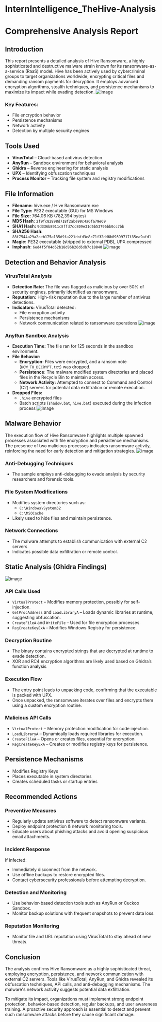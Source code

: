 # InternIntelligence_TheHive-Analysis
# Comprehensive Analysis Report
## Introduction
This report presents a detailed analysis of Hive Ransomware, a highly sophisticated and destructive malware strain known for its ransomware-as-a-service (RaaS) model. Hive has been actively used by cybercriminal groups to target organizations worldwide, encrypting critical files and demanding ransom payments for decryption. It employs advanced encryption algorithms, stealth techniques, and persistence mechanisms to maximize its impact while evading detection.
![image](https://github.com/user-attachments/assets/08af43d5-e815-460a-a9b3-2ebdb6c1909f)

### Key Features:
- File encryption behavior
- Persistence mechanisms
- Network activity
- Detection by multiple security engines

## Tools Used
- **VirusTotal** – Cloud-based antivirus detection
- **AnyRun** – Sandbox environment for behavioral analysis
- **Ghidra** – Reverse engineering for static analysis
- **UPX** – Identifying obfuscation techniques
- **Process Monitor** – Tracking file system and registry modifications

## File Information
- **Filename:** hive.exe / Hive Ransomware.exe
- **File Type:** PE32 executable (GUI) for MS Windows
- **File Size:** 764.06 KB (782,394 bytes)
- **MD5 Hash:** `2f9fc82898d718f2abe99c4a6fa79e69`
- **SHA1 Hash:** `9d336b8911c8ffd7cc809e31d5b53796bb0cc7bb`
- **SHA256 Hash:** `88f7544a29a2ceb175a135d9fa221cbfd3e8c71f32dd6b09399717f85ea9afd1`
- **Magic:** PE32 executable (stripped to external PDB), UPX compressed
- **Imphash:** `6ed4f5f04d62b18d96b26d6db7c18840`
![image](https://github.com/user-attachments/assets/eee7bfac-77fd-4ebe-92d8-422240fd8948)

## Detection and Behavior Analysis

### VirusTotal Analysis
- **Detection Rate:** The file was flagged as malicious by over 50% of security engines, primarily identified as ransomware.
- **Reputation:** High-risk reputation due to the large number of antivirus detections.
- **Indicators:** VirusTotal detected:
  - File encryption activity
  - Persistence mechanisms
  - Network communication related to ransomware operations
![image](https://github.com/user-attachments/assets/c289dc9d-82f4-4103-94ff-56b5f46bf55f)

### AnyRun Sandbox Analysis
- **Execution Time:** The file ran for 125 seconds in the sandbox environment.
- **File Behavior:**
  - **Encryption:** Files were encrypted, and a ransom note (`HOW_TO_DECRYPT.txt`) was dropped.
  - **Persistence:** The malware modified system directories and placed files in the Recycle Bin to maintain access.
  - **Network Activity:** Attempted to connect to Command and Control (C2) servers for potential data exfiltration or remote execution.
- **Dropped Files:**
  - `.hive` encrypted files
  - Batch scripts (`shadow.bat`, `hive.bat`) executed during the infection process
![image](https://github.com/user-attachments/assets/93f4bd71-1e23-41d4-b0d9-fa7ea9d5e703)

## Malware Behavior
The execution flow of Hive Ransomware highlights multiple spawned processes associated with file encryption and persistence mechanisms. The presence of two malicious processes indicates ransomware activity, reinforcing the need for early detection and mitigation strategies.
![image](https://github.com/user-attachments/assets/c19e3787-5e27-44f9-96a6-9e98136c4280)

### Anti-Debugging Techniques
- The sample employs anti-debugging to evade analysis by security researchers and forensic tools.

### File System Modifications
- Modifies system directories such as:
  - `C:\Windows\System32`
  - `C:\MSOCache`
- Likely used to hide files and maintain persistence.

### Network Connections
- The malware attempts to establish communication with external C2 servers.
- Indicates possible data exfiltration or remote control.

## Static Analysis (Ghidra Findings)
![image](https://github.com/user-attachments/assets/07fe975a-6874-4de0-8b89-56926b71d042)

### API Calls Used
- `VirtualProtect` – Modifies memory protection, possibly for self-injection.
- `GetProcAddress` and `LoadLibraryA` – Loads dynamic libraries at runtime, suggesting obfuscation.
- `CreateFileA` and `WriteFile` – Used for file encryption processes.
- `RegCreateKeyExA` – Modifies Windows Registry for persistence.

### Decryption Routine
- The binary contains encrypted strings that are decrypted at runtime to evade detection.
- XOR and RC4 encryption algorithms are likely used based on Ghidra’s function analysis.

### Execution Flow
- The entry point leads to unpacking code, confirming that the executable is packed with UPX.
- Once unpacked, the ransomware iterates over files and encrypts them using a custom encryption routine.

### Malicious API Calls
- `VirtualProtect` – Memory protection modification for code injection.
- `LoadLibraryA` – Dynamically loads required libraries for execution.
- `CreateFileA` – Opens or creates files, essential for encryption.
- `RegCreateKeyExA` – Creates or modifies registry keys for persistence.

## Persistence Mechanisms
- Modifies Registry Keys
- Places executable in system directories
- Creates scheduled tasks or startup entries

## Recommended Actions

### Preventive Measures
- Regularly update antivirus software to detect ransomware variants.
- Deploy endpoint protection & network monitoring tools.
- Educate users about phishing attacks and avoid opening suspicious email attachments.

### Incident Response
If infected:
- Immediately disconnect from the network.
- Use offline backups to restore encrypted files.
- Contact cybersecurity professionals before attempting decryption.

### Detection and Monitoring
- Use behavior-based detection tools such as AnyRun or Cuckoo Sandbox.
- Monitor backup solutions with frequent snapshots to prevent data loss.

### Reputation Monitoring
- Monitor file and URL reputation using VirusTotal to stay ahead of new threats.

## Conclusion
The analysis confirms Hive Ransomware as a highly sophisticated threat, employing encryption, persistence, and network communication with external C2 servers. Tools like VirusTotal, AnyRun, and Ghidra revealed its obfuscation techniques, API calls, and anti-debugging mechanisms. The malware's network activity suggests potential data exfiltration.

To mitigate its impact, organizations must implement strong endpoint protection, behavior-based detection, regular backups, and user awareness training. A proactive security approach is essential to detect and prevent such ransomware attacks before they cause significant damage.


